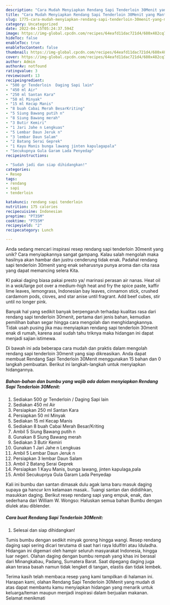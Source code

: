 ```yaml
---
description: "Cara Mudah Menyiapkan Rendang Sapi Tenderloin 30Menit yang Mantap"
title: "Cara Mudah Menyiapkan Rendang Sapi Tenderloin 30Menit yang Mantap"
slug: 1775-cara-mudah-menyiapkan-rendang-sapi-tenderloin-30menit-yang-mantap
category: Uncategorized
date: 2022-04-15T05:24:37.594Z
image: https://img-global.cpcdn.com/recipes/64eafd11dac721d4/680x482cq70/rendang-sapi-tenderloin-30menit-foto-resep-utama.jpg
hideToc: false
enableToc: true
enableTocContent: false
thumbnail: https://img-global.cpcdn.com/recipes/64eafd11dac721d4/680x482cq70/rendang-sapi-tenderloin-30menit-foto-resep-utama.jpg
cover: https://img-global.cpcdn.com/recipes/64eafd11dac721d4/680x482cq70/rendang-sapi-tenderloin-30menit-foto-resep-utama.jpg
author: Admin
authorAv: notfound
ratingvalue: 3
reviewcount: 13
recipeingredient:
- "500 gr Tenderloin  Daging Sapi lain"
- "450 ml Air"
- "250 ml Santan Kara"
- "50 ml Minyak"
- "15 ml Kecap Manis"
- "8 buah Cabai Merah BesarKriting"
- "5 Siung Bawang putih n"
- "8 Siung Bawang merah"
- "3 Butir Kemiri"
- "1 Jari Jahe n Lengkuas"
- "5 Lembar Daun Jeruk n"
- "3 lembar Daun Salam"
- "2 Batang Serai Geprek"
- "1 Kayu Manis bunga lawang jinten kapulagapala"
- "Secukupnya Gula Garam Lada Penyedap"
recipeinstructions:

- "Sudah jadi dan siap dihidangkan!"
categories:
- Resep
tags:
- rendang
- sapi
- tenderloin

katakunci: rendang sapi tenderloin 
nutrition: 175 calories
recipecuisine: Indonesian
preptime: "PT35M"
cooktime: "PT55M"
recipeyield: "2"
recipecategory: Lunch

---
```





Anda sedang mencari inspirasi resep rendang sapi tenderloin 30menit yang unik? Cara menyiapkannya sangat gampang. Kalau salah mengolah maka hasilnya akan hambar dan justru cenderung tidak enak. Padahal rendang sapi tenderloin 30menit yang enak seharusnya punya aroma dan cita rasa yang dapat memancing selera Kita.





Kl pakai daging biasa pakai presto ya/ marinasi perasan air nanas. Heat oil in a wok/large pot over a medium-high heat and fry the spice paste, kaffir lime leaves, lemongrass, Indonesian bay leaves, cinnamon stick, crushed cardamom pods, cloves, and star anise until fragrant. Add beef cubes, stir until no longer pink.

Banyak hal yang sedikit banyak berpengaruh terhadap kualitas rasa dari rendang sapi tenderloin 30menit, pertama dari jenis bahan, kemudian pemilihan bahan segar hingga cara mengolah dan menghidangkannya. Tidak usah pusing jika mau menyiapkan rendang sapi tenderloin 30menit enak di rumah, karena asal sudah tahu triknya maka hidangan ini dapat menjadi sajian istimewa.






Di bawah ini ada beberapa cara mudah dan praktis dalam mengolah rendang sapi tenderloin 30menit yang siap dikreasikan. Anda dapat membuat Rendang Sapi Tenderloin 30Menit menggunakan 15 bahan dan 0 langkah pembuatan. Berikut ini langkah-langkah untuk menyiapkan hidangannya.

<!--inarticleads1-->

##### Bahan-bahan dan bumbu yang wajib ada dalam menyiapkan Rendang Sapi Tenderloin 30Menit:

1. Sediakan 500 gr Tenderloin / Daging Sapi lain
1. Sediakan 450 ml Air
1. Persiapkan 250 ml Santan Kara
1. Persiapkan 50 ml Minyak
1. Sediakan 15 ml Kecap Manis
1. Sediakan 8 buah Cabai Merah Besar/Kriting
1. Ambil 5 Siung Bawang putih n
1. Gunakan 8 Siung Bawang merah
1. Sediakan 3 Butir Kemiri
1. Gunakan 1 Jari Jahe n Lengkuas
1. Ambil 5 Lembar Daun Jeruk n
1. Persiapkan 3 lembar Daun Salam
1. Ambil 2 Batang Serai Geprek
1. Persiapkan 1 Kayu Manis, bunga lawang, jinten kapulaga,pala
1. Ambil Secukupnya Gula Garam Lada Penyedap


Kali ini bumbu dan santan dimasak dulu agak lama baru masuk daging supaya ga hancur krn kelamaan masak.. Tuangi santan dan dididihkan, masukkan daging. Berikut resep rendang sapi yang empuk, enak, dan sederhana dari William W. Wongso: Haluskan semua bahan Bumbu dengan diulek atau diblender. 

<!--inarticleads2-->

##### Cara buat Rendang Sapi Tenderloin 30Menit:


1. Selesai dan siap dihidangkan!

Tumis bumbu dengan sedikit minyak goreng hingga wangi. Resep rendang daging sapi sering dicari terutama di saat hari raya Idulfitri atau Iduladha. Hidangan ini digemari oleh hampir seluruh masyarakat Indonesia, hingga luar negeri. Olahan daging dengan bumbu rempah yang khas ini berasal dari Minangkabau, Padang, Sumatera Barat. Saat dipegang daging juga akan terasa basah namun tidak lengket di tangan, elastis dan tidak lembek. 

Terima kasih telah membaca resep yang kami tampilkan di halaman ini. Harapan kami, olahan Rendang Sapi Tenderloin 30Menit yang mudah di atas dapat membantu kamu menyiapkan hidangan yang menarik untuk keluarga/teman maupun menjadi inspirasi dalam berjualan makanan. Selamat menikmati
